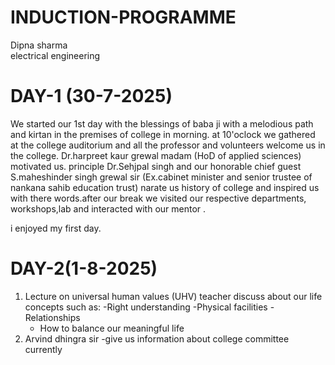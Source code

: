 # INDUCTION-PROGRAMME 
Dipna sharma               
electrical engineering 
# DAY-1 (30-7-2025)


We started our 1st day with the blessings of baba ji with a melodious path and kirtan in the premises of college in morning.
at 10'oclock we gathered at the college auditorium and all the professor and volunteers welcome us in the college.
Dr.harpreet kaur grewal madam (HoD of applied sciences) motivated us.
principle Dr.Sehjpal singh and our honorable chief guest S.maheshinder singh grewal sir (Ex.cabinet minister and senior trustee of nankana sahib education trust) narate us history of college and inspired us with there words.after our break we visited our respective departments, workshops,lab and interacted with our mentor .

i enjoyed my first day.

# DAY-2(1-8-2025)


1. Lecture on universal human values (UHV)
       teacher discuss about our life concepts such as:
   -Right understanding
   -Physical facilities
   -Relationships
   - How to balance our meaningful life
2. Arvind dhingra sir
     -give us information about college committee currently 
   

